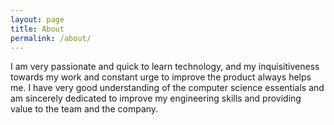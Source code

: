 ```yaml
---
layout: page
title: About
permalink: /about/
---
```


 I am very passionate and quick to learn technology, and my inquisitiveness towards my work and constant urge to improve the product always helps me. I have very good understanding of the computer science essentials and am sincerely dedicated to improve my engineering skills and providing value to the team and the company.
